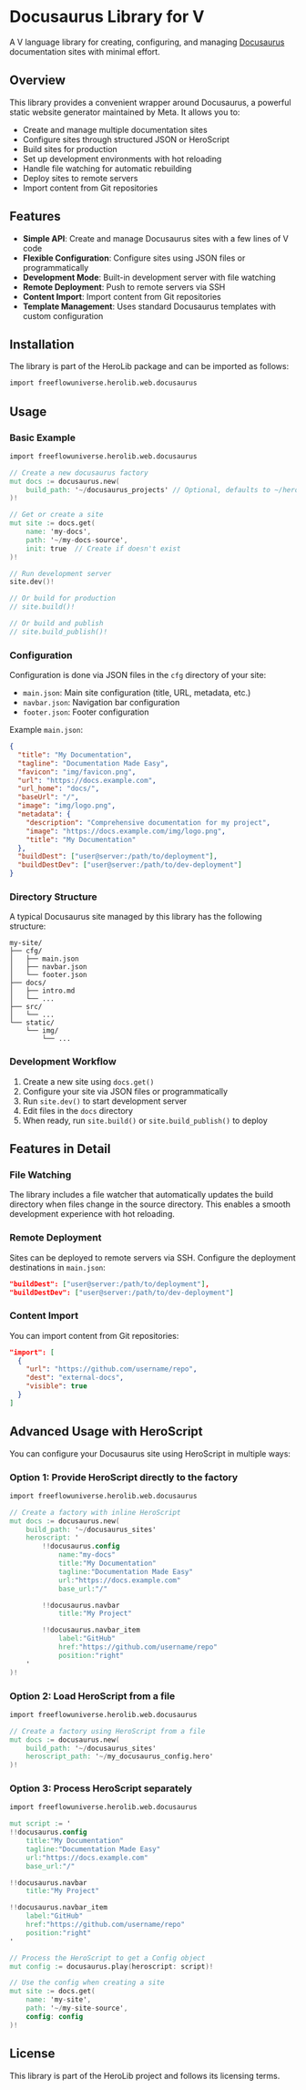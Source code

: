 # Docusaurus Library for V

A V language library for creating, configuring, and managing [Docusaurus](https://docusaurus.io/) documentation sites with minimal effort.

## Overview

This library provides a convenient wrapper around Docusaurus, a powerful static website generator maintained by Meta. It allows you to:

- Create and manage multiple documentation sites
- Configure sites through structured JSON or HeroScript
- Build sites for production
- Set up development environments with hot reloading
- Handle file watching for automatic rebuilding
- Deploy sites to remote servers
- Import content from Git repositories

## Features

- **Simple API**: Create and manage Docusaurus sites with a few lines of V code
- **Flexible Configuration**: Configure sites using JSON files or programmatically
- **Development Mode**: Built-in development server with file watching
- **Remote Deployment**: Push to remote servers via SSH
- **Content Import**: Import content from Git repositories
- **Template Management**: Uses standard Docusaurus templates with custom configuration

## Installation

The library is part of the HeroLib package and can be imported as follows:

```v
import freeflowuniverse.herolib.web.docusaurus
```

## Usage

### Basic Example

```v
import freeflowuniverse.herolib.web.docusaurus

// Create a new docusaurus factory
mut docs := docusaurus.new(
    build_path: '~/docusaurus_projects' // Optional, defaults to ~/hero/var/docusaurus
)!

// Get or create a site
mut site := docs.get(
    name: 'my-docs', 
    path: '~/my-docs-source', 
    init: true  // Create if doesn't exist
)!

// Run development server
site.dev()!

// Or build for production
// site.build()!

// Or build and publish
// site.build_publish()!
```

### Configuration

Configuration is done via JSON files in the `cfg` directory of your site:

- `main.json`: Main site configuration (title, URL, metadata, etc.)
- `navbar.json`: Navigation bar configuration
- `footer.json`: Footer configuration

Example `main.json`:

```json
{
  "title": "My Documentation",
  "tagline": "Documentation Made Easy",
  "favicon": "img/favicon.png",
  "url": "https://docs.example.com",
  "url_home": "docs/",
  "baseUrl": "/",
  "image": "img/logo.png",
  "metadata": {
    "description": "Comprehensive documentation for my project",
    "image": "https://docs.example.com/img/logo.png",
    "title": "My Documentation"
  },
  "buildDest": ["user@server:/path/to/deployment"],
  "buildDestDev": ["user@server:/path/to/dev-deployment"]
}
```

### Directory Structure

A typical Docusaurus site managed by this library has the following structure:

```
my-site/
├── cfg/
│   ├── main.json
│   ├── navbar.json
│   └── footer.json
├── docs/
│   ├── intro.md
│   └── ...
├── src/
│   └── ...
└── static/
    └── img/
        └── ...
```

### Development Workflow

1. Create a new site using `docs.get()`
2. Configure your site via JSON files or programmatically
3. Run `site.dev()` to start development server
4. Edit files in the `docs` directory
5. When ready, run `site.build()` or `site.build_publish()` to deploy

## Features in Detail

### File Watching

The library includes a file watcher that automatically updates the build directory when files change in the source directory. This enables a smooth development experience with hot reloading.

### Remote Deployment

Sites can be deployed to remote servers via SSH. Configure the deployment destinations in `main.json`:

```json
"buildDest": ["user@server:/path/to/deployment"],
"buildDestDev": ["user@server:/path/to/dev-deployment"]
```

### Content Import

You can import content from Git repositories:

```json
"import": [
  {
    "url": "https://github.com/username/repo",
    "dest": "external-docs",
    "visible": true
  }
]
```

## Advanced Usage with HeroScript

You can configure your Docusaurus site using HeroScript in multiple ways:

### Option 1: Provide HeroScript directly to the factory

```v
import freeflowuniverse.herolib.web.docusaurus

// Create a factory with inline HeroScript
mut docs := docusaurus.new(
    build_path: '~/docusaurus_sites'
    heroscript: '
        !!docusaurus.config 
            name:"my-docs"
            title:"My Documentation"
            tagline:"Documentation Made Easy"
            url:"https://docs.example.com"
            base_url:"/"

        !!docusaurus.navbar
            title:"My Project"

        !!docusaurus.navbar_item
            label:"GitHub"
            href:"https://github.com/username/repo"
            position:"right"
    '
)!
```

### Option 2: Load HeroScript from a file

```v
import freeflowuniverse.herolib.web.docusaurus

// Create a factory using HeroScript from a file
mut docs := docusaurus.new(
    build_path: '~/docusaurus_sites'
    heroscript_path: '~/my_docusaurus_config.hero'
)!
```

### Option 3: Process HeroScript separately

```v
import freeflowuniverse.herolib.web.docusaurus

mut script := '
!!docusaurus.config 
    title:"My Documentation"
    tagline:"Documentation Made Easy"
    url:"https://docs.example.com"
    base_url:"/"

!!docusaurus.navbar
    title:"My Project"

!!docusaurus.navbar_item
    label:"GitHub"
    href:"https://github.com/username/repo"
    position:"right"
'

// Process the HeroScript to get a Config object
mut config := docusaurus.play(heroscript: script)!

// Use the config when creating a site
mut site := docs.get(
    name: 'my-site',
    path: '~/my-site-source',
    config: config
)!
```

## License

This library is part of the HeroLib project and follows its licensing terms.